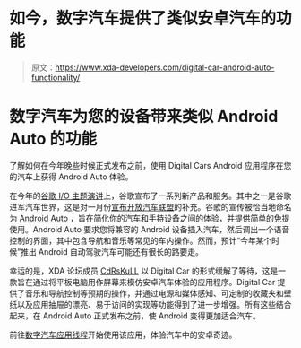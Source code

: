 # 如今，数字汽车提供了类似安卓汽车的功能

> 原文：<https://www.xda-developers.com/digital-car-android-auto-functionality/>

# 数字汽车为您的设备带来类似 Android Auto 的功能

了解如何在今年晚些时候正式发布之前，使用 Digital Cars Android 应用程序在您的汽车上获得 Android Auto 体验。

在今年的[谷歌 I/O 主题演讲](http://www.xda-developers.com/android/google-io-2014-keynote-highlights/ "Google I/O 2014 Keynote Highlights")上，谷歌宣布了一系列新产品和服务。其中之一是谷歌进军汽车世界，这是对一月份[宣布开放汽车联盟](http://www.xda-developers.com/android/prepare-for-android-smartcars-in-2014-with-the-open-automotive-alliance/)的补充。谷歌的宣传被恰当地命名为 [Android Auto](www.xda-developers.com/tag/android-auto/) ，旨在简化你的汽车和手持设备之间的体验，并提供简单的免提使用。Android Auto 要求您将兼容的 Android 设备插入汽车，然后调出一个语音控制的界面，其中包含导航和音乐等常见的车内操作。然而，预计“今年某个时候”推出 Android 自动驾驶汽车可能还有很长的路要走。

幸运的是，XDA 论坛成员 [CdRsKuLL](http://forum.xda-developers.com/member.php?u=225284) 以 Digital Car 的形式缓解了等待，这是一款旨在通过将平板电脑用作屏幕来模仿安卓汽车体验的应用程序。Digital Car 提供了音乐和导航控制等预期的操作，并通过电源和媒体感知、可定制的收藏夹和壁纸以及应用抽屉的漂亮、易于访问的实现等功能得到了进一步增强。所有这些结合起来，在 Android Auto 正式发布之前，使 Android 变得更加适合汽车。

前往[数字汽车应用线程](http://forum.xda-developers.com/android/apps-games/digital-car-android-tablet-t2834750)开始使用该应用，体验汽车中的安卓奇迹。